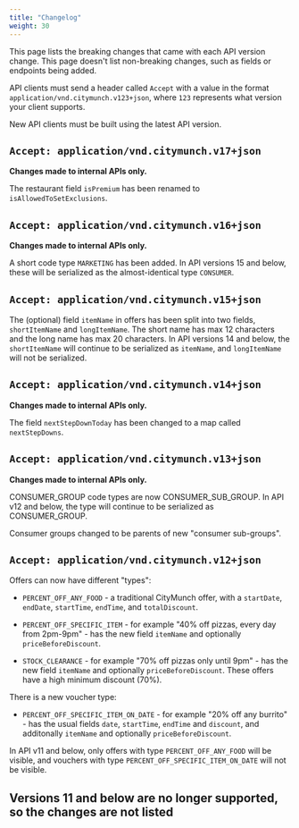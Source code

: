 ```yaml
---
title: "Changelog"
weight: 30
---
```


This page lists the breaking changes that came with each API version change.
This page doesn't list non-breaking changes, such as fields or endpoints being added.

API clients must send a header called `Accept` with a value in the format `application/vnd.citymunch.v123+json`,
where `123` represents what version your client supports.

New API clients must be built using the latest API version.

<!-- When documenting a new version, remember to update the latest version number in `documentation.md`. -->

## `Accept: application/vnd.citymunch.v17+json`

**Changes made to internal APIs only.**

The restaurant field `isPremium` has been renamed to `isAllowedToSetExclusions`.

## `Accept: application/vnd.citymunch.v16+json`

**Changes made to internal APIs only.**

A short code type `MARKETING` has been added. In API versions 15 and below, these will be
serialized as the almost-identical type `CONSUMER`.

## `Accept: application/vnd.citymunch.v15+json`

The (optional) field `itemName` in offers has been split into two fields, `shortItemName` and `longItemName`.
The short name has max 12 characters and the long name has max 20 characters.
In API versions 14 and below, the `shortItemName` will continue to be serialized as `itemName`, and `longItemName`
will not be serialized.

## `Accept: application/vnd.citymunch.v14+json`

**Changes made to internal APIs only.**

The field `nextStepDownToday` has been changed to a map called `nextStepDowns`.

## `Accept: application/vnd.citymunch.v13+json`

**Changes made to internal APIs only.**

CONSUMER_GROUP code types are now CONSUMER_SUB_GROUP. In API v12 and below, the type will continue to be serialized as CONSUMER_GROUP.

Consumer groups changed to be parents of new "consumer sub-groups".

## `Accept: application/vnd.citymunch.v12+json`

Offers can now have different "types":

* `PERCENT_OFF_ANY_FOOD` - a traditional CityMunch offer, with a `startDate`, `endDate`, `startTime`,
    `endTime`, and `totalDiscount`.

* `PERCENT_OFF_SPECIFIC_ITEM` - for example "40% off pizzas, every day from 2pm-9pm" - has the
    new field `itemName` and optionally `priceBeforeDiscount`.

* `STOCK_CLEARANCE` - for example "70% off pizzas only until 9pm" - has the
    new field `itemName` and optionally `priceBeforeDiscount`. These offers have a high minimum
    discount (70%).

There is a new voucher type:

* `PERCENT_OFF_SPECIFIC_ITEM_ON_DATE` - for example "20% off any burrito" - has the usual fields
    `date`, `startTime`, `endTime` and `discount`, and additonally `itemName` and optionally
    `priceBeforeDiscount`.

In API v11 and below, only offers with type `PERCENT_OFF_ANY_FOOD` will be visible, and vouchers
with type `PERCENT_OFF_SPECIFIC_ITEM_ON_DATE` will not be visible.

## Versions 11 and below are no longer supported, so the changes are not listed

<!--
## `Accept: application/vnd.citymunch.v11+json`

The voucher field `seatsReserved` field has been renamed to `coversReserved`.

## `Accept: application/vnd.citymunch.v10+json`

The restaurant field `cuisineType` field has been renamed to `primaryTag`, and a *new* `cuisineType`
field has been added. A `businessType` field has also been added.

In versions 9 and below, the restaurant's "primary tag" will continue to serialize as `cuisineType`.

## `Accept: application/vnd.citymunch.v9+json`

The structure of the endpoint `/restaurants/search/authorised-restaurants` has changed under
the `allActiveOffers` key.

## `Accept: application/vnd.citymunch.v8+json`

This is a big release, with completely new voucher types!

The endpoint `GET /users/search/referral-code/{code}` has been deprecated and moved to
`GET /referral-codes/{code}`. The old endpoint will continue to check consumer referral codes only,
while the new endpoint will check consumer referral codes and new types like blogger codes,
restaurant-specific codes and marketing codes.

The consumer registration endpoints now accept other types of referral codes (see above) in API v8.
API v7 and below will continue to only accept consumer referral codes.

Vouchers can now have different "types":

* `PERCENT_OFF_ANY_FOOD_ON_DATE` - a traditional CityMunch voucher, with a `date`, `startTime`,
    `endTime`, `offer` and `totalDiscount`.

* `PERPETUAL_PERCENT_OFF_SPECIFIC_ITEM` - for example "20% off coffee until 31st December" - has the
    new fields `itemName` and `expiresOnDate`, keeps the traditional field `totalDiscount`, but
    does not have the traditional fields `date`, `offer`, `startTime` or `endTime`.

* `PERPETUAL_SPECIFIC_ITEM_FOR_FREE` - for example "free coffee until 31st December" - has the new
    fields `itemName` and `expiresOnDate`, but does not have the traditional fields `date`, `offer`,
    `startTime`, `endTime` or `totalDiscount`.

* `PERPETUAL_N_FOR_1` - for example "2 for 1 on any curry" - has the new fields `nFor1`, `itemName`
    and `expiresOnDate`, but does not have the traditional fields `date`, `offer`, `startTime`,
    `endTime` or `totalDiscount`.

In API v7 and below, only vouchers with type `PERCENT_OFF_ANY_FOOD_ON_DATE` will be visible.

The endpoint `/vouchers/search/own-active-or-recently-active` has been removed entirely.

The endpoint `/vouchers/search/own-first-voucher` has been removed entirely.

## `Accept: application/vnd.citymunch.v7+json`

Each offer now has a field `areGoldBonusesExcluded`. If this is true, gold bonuses (a.k.a. MunchCoins)
cannot be used when reserving a voucher for the offer.

Each offer now has a field `maximumCoversPerVoucher`. If this is non-null, voucher reservations may
not be reserved with more than this number of covers.

The offer field `lastDate` has been renamed to `endDate` to be consistent with other parts of the API.

## `Accept: application/vnd.citymunch.v6+json`

The offer fields `isActive`, `isRemoved`, and `isSuspended` have been merged into a single field
called `status`. The valid status values are `INACTIVE_BY_DEFAULT`, `ACTIVE_BY_DEFAULT`, `SUSPENDED`
and `DELETED`.

The restaurant fields `isAuthorised` and `isDeleted` have been merged into a single field called
`status`. The valid status values are `UNAUTHORISED`, `AUTHORISED` and `DELETED`.

## `Accept: application/vnd.citymunch.v5+json`

Each offer occurrence can now have a different start and end time, compared to the parent offer.

Each offer occurrence, within the object `offer.occurrences`, may now have a `startTime` and
`endTime` field. If either of these are null, assume the parent offer's start or end time.

The fields `voucher.startTime` and `voucher.endTime` should now be used when displaying a voucher's
start and end time, instead of `offer.startTime` and `offer.endTime`.

After a voucher has been reserved, it's time range can be expanded, not reduced, so existing
clients will continue to work with API v4 and below, but the voucher times will not always be
correct.

## `Accept: application/vnd.citymunch.v4+json`

The fields `geoPosition` and `gpsCoordinates` (they were the same) in restaurants objects have been renamed/combined into `geoPoint`.

## `Accept: application/vnd.citymunch.v3+json`

The field `offerInfo` in offer objects has been renamed to `occurrences`.

## `Accept: application/vnd.citymunch.v2+json`

`/offer/search-hints` response has changed from arrays of strings to arrays of objects - each object
has a name string and ID string.
-->
